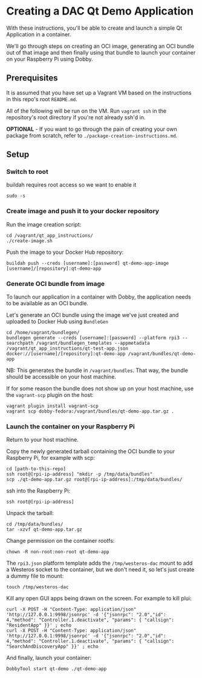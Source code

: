 # Creating a DAC Qt Demo Application

With these instructions, you'll be able to create and launch a simple Qt Application in a container.

We'll go through steps on creating an OCI image, generating an OCI bundle out of that image and then finally using that bundle to launch your container on your Raspberry Pi using Dobby.

## Prerequisites

It is assumed that you have set up a Vagrant VM based on the instructions in this repo's root `README.md`.

All of the following will be run on the VM. Run `vagrant ssh` in the repository's root directory if you're not already ssh'd in.

**OPTIONAL** - If you want to go through the pain of creating your own package from scratch, refer to `./package-creation-instructions.md`.

## Setup

### Switch to root

buildah requires root access so we want to enable it

```
sudo -s
```

### Create image and push it to your docker repository

Run the image creation script:
```
cd /vagrant/qt_app_instructions/
./create-image.sh
```

Push the image to your Docker Hub repository:
```
buildah push --creds [username]:[password] qt-demo-app-image [username]/[repository]:qt-demo-app
```

### Generate OCI bundle from image

To launch our application in a container with Dobby, the application needs to be available as an OCI bundle.

Let's generate an OCI bundle using the image we've just created and uploaded to Docker Hub using `BundleGen`
```
cd /home/vagrant/bundlegen/
bundlegen generate --creds [username]:[password] --platform rpi3 --searchpath /vagrant/bundlegen_templates --appmetadata /vagrant/qt_app_instructions/qt-test-app.json docker://[username]/[repository]:qt-demo-app /vagrant/bundles/qt-demo-app
```

NB: This generates the bundle in `/vagrant/bundles`. That way, the bundle should be accessible on your host machine.

If for some reason the bundle does not show up on your host machine, use the `vagrant-scp` plugin on the host:
```
vagrant plugin install vagrant-scp
vagrant scp dobby-fedora:/vagrant/bundles/qt-demo-app.tar.gz .
```

### Launch the container on your Raspberry Pi

Return to your host machine.

Copy the newly generated tarball containing the OCI bundle to your Raspberry Pi, for example with scp:
```
cd [path-to-this-repo]
ssh root@[rpi-ip-address] "mkdir -p /tmp/data/bundles"
scp ./qt-demo-app.tar.gz root@[rpi-ip-address]:/tmp/data/bundles/
```

ssh into the Raspberry Pi:
```
ssh root@[rpi-ip-address]
```

Unpack the tarball:
```
cd /tmp/data/bundles/
tar -xzvf qt-demo-app.tar.gz
```

Change permission on the container rootfs:
```
chown -R non-root:non-root qt-demo-app
```

The `rpi3.json` platform template adds the `/tmp/westeros-dac` mount to add a Westeros socket to the container, but we don't need it, so let's just create a dummy file to mount:
```
touch /tmp/westeros-dac
```


Kill any open GUI apps being drawn on the screen. For example to kill plui:
```
curl -X POST -H "Content-Type: application/json" 'http://127.0.0.1:9998/jsonrpc' -d '{"jsonrpc": "2.0","id": 4,"method": "Controller.1.deactivate", "params": { "callsign": "ResidentApp" }}' ; echo
curl -X POST -H "Content-Type: application/json" 'http://127.0.0.1:9998/jsonrpc' -d '{"jsonrpc": "2.0","id": 4,"method": "Controller.1.deactivate", "params": { "callsign": "SearchAndDiscoveryApp" }}' ; echo
```

And finally, launch your container:
```
DobbyTool start qt-demo ./qt-demo-app
```
